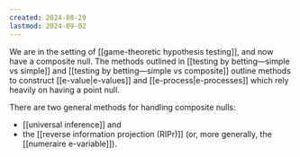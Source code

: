 ```yaml
---
created: 2024-08-29
lastmod: 2024-09-02
---
```


We are in the setting of [[game-theoretic hypothesis testing]], and now have a composite null. The methods outlined in [[testing by betting—simple vs simple]] and [[testing by betting—simple vs composite]] outline methods to construct [[e-value|e-values]] and [[e-process|e-processes]] which rely heavily on having a point null. 

There are two general methods for handling composite nulls: 
- [[universal inference]] and 
- the [[reverse information projection (RIPr)]] (or, more generally, the [[numeraire e-variable]]).  